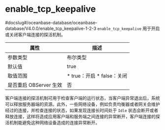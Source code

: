 enable_tcp_keepalive 
=========================================
#docslug#/oceanbase-database/oceanbase-database/V4.0.0/enable_tcp_keepalive-1-2-3
`enable_tcp_keepalive` 用于开启或关闭客户端连接的探活机制。


|        属性        |                                                      描述                                                      |
|------------------|--------------------------------------------------------------------------------------------------------------|
| 参数类型             | 布尔类型                                                                                                         |
| 默认值              | true                                                                                                         |
| 取值范围             | * true：开启   * false：关闭    |
| 是否重启 OBServer 生效 | 否                                                                                                            |



客户端连接的探活机制可用于检查客户端的运行状态，当客户端异常退出后，系统可以释放服务器端的资源。此外，一些网络设备，例如负责均衡器或者网关会维护经过的连接，并检查连接的状态，如果发现连接长时间处于 `Idle` 状态会断开或者释放连接，这样将造成应用客户端和服务端之间连接的异常断开，客户端连接的探活机制能避免这种网络设备造成的连接异常断开。

